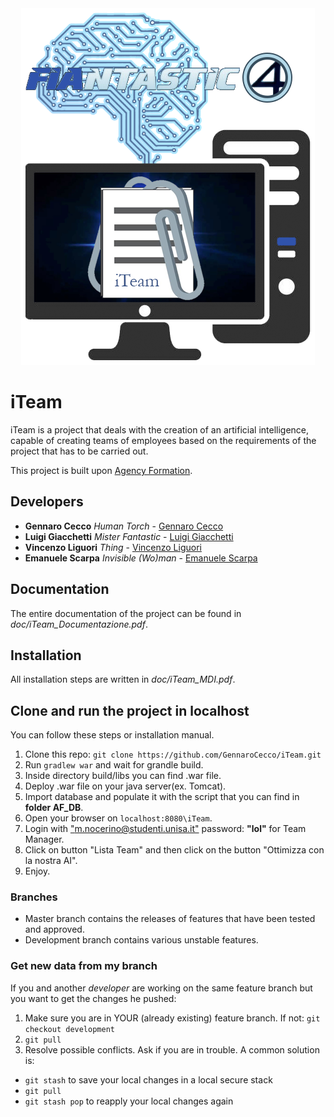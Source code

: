 <div style="text-align: center;"><img alt="https://github.com/GennaroCecco/iTeam/blob/development/src/main/webapp/img/FIAntastici4.png?raw=true" src="https://github.com/GennaroCecco/iTeam/blob/development/src/main/webapp/img/FIAntastici4.png?raw=true"></div>

# iTeam

iTeam is a project that deals with the creation of an artificial intelligence, capable of creating teams of employees
based on the requirements of the project that has to be carried out.

This project is built upon [Agency Formation](https://github.com/SystemFormation/AgencyFormation).

## Developers

* **Gennaro Cecco** *Human Torch* - [Gennaro Cecco](https://github.com/GennaroCecco)
* **Luigi Giacchetti** *Mister Fantastic* - [Luigi Giacchetti](https://github.com/Rankoll)
* **Vincenzo Liguori** *Thing* - [Vincenzo Liguori](https://github.com/vliguori99)
* **Emanuele Scarpa** *Invisible (Wo)man* - [Emanuele Scarpa](https://github.com/ManuScarpa)

## Documentation

The entire documentation of the project can be found in *doc/iTeam_Documentazione.pdf*.

## Installation

All installation steps are written in *doc/iTeam_MDI.pdf*.

## Clone and run the project in localhost
You can follow these steps or installation manual.
1. Clone this repo: `git clone https://github.com/GennaroCecco/iTeam.git`
2. Run `gradlew war` and wait for grandle build.
3. Inside directory build/libs you can find .war file.
4. Deploy .war file on your java server(ex. Tomcat).
5. Import database and populate it with the script that you can find in **folder AF_DB**.
6. Open your browser on `localhost:8080\iTeam`.
7. Login with ["m.nocerino@studenti.unisa.it"](mailto:m.nocerino5@studenti.unisa.it) password: **"lol"** for Team Manager.
8. Click on button "Lista Team" and then click on the button "Ottimizza con la nostra AI".
9. Enjoy.

### Branches

* Master branch contains the releases of features that have been tested and approved.
* Development branch contains various unstable features.

### Get new data from my branch
If you and another *developer* are working on the same feature branch but you want to get the changes he pushed:

1. Make sure you are in YOUR (already existing) feature branch. If not: `git checkout development`
2. `git pull`
3. Resolve possible conflicts. Ask if you are in trouble. A common solution is:
* `git stash` to save your local changes in a local secure stack
* `git pull`
* `git stash pop` to reapply your local changes again